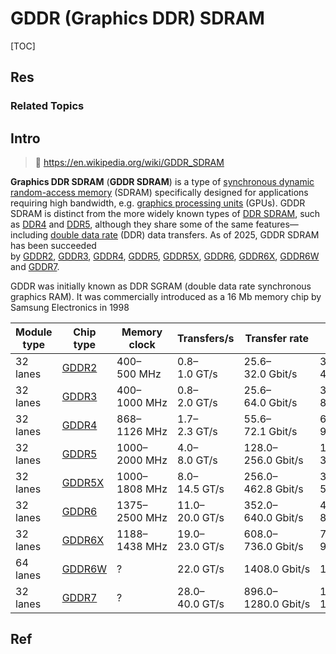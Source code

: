 # GDDR (Graphics DDR) SDRAM

[TOC]



## Res
### Related Topics



## Intro
> 🔗 https://en.wikipedia.org/wiki/GDDR_SDRAM

**Graphics DDR SDRAM** (**GDDR SDRAM**) is a type of [synchronous dynamic random-access memory](https://en.wikipedia.org/wiki/Synchronous_dynamic_random-access_memory "Synchronous dynamic random-access memory") (SDRAM) specifically designed for applications requiring high bandwidth, e.g. [graphics processing units](https://en.wikipedia.org/wiki/Graphics_processing_unit "Graphics processing unit") (GPUs). GDDR SDRAM is distinct from the more widely known types of [DDR SDRAM](https://en.wikipedia.org/wiki/DDR_SDRAM "DDR SDRAM"), such as [DDR4](https://en.wikipedia.org/wiki/DDR4_SDRAM "DDR4 SDRAM") and [DDR5](https://en.wikipedia.org/wiki/DDR5_SDRAM "DDR5 SDRAM"), although they share some of the same features—including [double data rate](https://en.wikipedia.org/wiki/Double_data_rate "Double data rate") (DDR) data transfers. As of 2025, GDDR SDRAM has been succeeded by [GDDR2](https://en.wikipedia.org/wiki/GDDR2 "GDDR2"), [GDDR3](https://en.wikipedia.org/wiki/GDDR3 "GDDR3"), [GDDR4](https://en.wikipedia.org/wiki/GDDR4 "GDDR4"), [GDDR5](https://en.wikipedia.org/wiki/GDDR5 "GDDR5"), [GDDR5X](https://en.wikipedia.org/wiki/GDDR5X "GDDR5X"), [GDDR6](https://en.wikipedia.org/wiki/GDDR6 "GDDR6"), [GDDR6X](https://en.wikipedia.org/wiki/GDDR6X "GDDR6X"), [GDDR6W](https://en.wikipedia.org/wiki/GDDR6W "GDDR6W") and [GDDR7](https://en.wikipedia.org/wiki/GDDR7 "GDDR7").

GDDR was initially known as DDR SGRAM (double data rate synchronous graphics RAM). It was commercially introduced as a 16 Mb memory chip by Samsung Electronics in 1998

| Module type | Chip type                                                                | Memory clock  | Transfers/s    | Transfer rate       |                  |
| ----------- | ------------------------------------------------------------------------ | ------------- | -------------- | ------------------- | ---------------- |
| 32 lanes    | [GDDR2](https://en.wikipedia.org/wiki/GDDR2 "GDDR2")                     | 400–500 MHz   | 0.8–1.0 GT/s   | 25.6–32.0 Gbit/s    | 3.2–4.0 GB/s     |
| 32 lanes    | [GDDR3](https://en.wikipedia.org/wiki/GDDR3 "GDDR3")                     | 400–1000 MHz  | 0.8–2.0 GT/s   | 25.6–64.0 Gbit/s    | 3.2–8.0 GB/s     |
| 32 lanes    | [GDDR4](https://en.wikipedia.org/wiki/GDDR4 "GDDR4")                     | 868–1126 MHz  | 1.7–2.3 GT/s   | 55.6–72.1 Gbit/s    | 6.9–9.0 GB/s     |
| 32 lanes    | [GDDR5](https://en.wikipedia.org/wiki/GDDR5 "GDDR5")                     | 1000–2000 MHz | 4.0–8.0 GT/s   | 128.0–256.0 Gbit/s  | 16.0–32.0 GB/s   |
| 32 lanes    | [GDDR5X](https://en.wikipedia.org/wiki/GDDR5_SDRAM#GDDR5X "GDDR5 SDRAM") | 1000–1808 MHz | 8.0–14.5 GT/s  | 256.0–462.8 Gbit/s  | 32.0–57.9 GB/s   |
| 32 lanes    | [GDDR6](https://en.wikipedia.org/wiki/GDDR6_SDRAM "GDDR6 SDRAM")         | 1375–2500 MHz | 11.0–20.0 GT/s | 352.0–640.0 Gbit/s  | 44.0–80.0 GB/s   |
| 32 lanes    | [GDDR6X](https://en.wikipedia.org/wiki/GDDR6_SDRAM#GDDR6X "GDDR6 SDRAM") | 1188–1438 MHz | 19.0–23.0 GT/s | 608.0–736.0 Gbit/s  | 76.0–92.0 GB/s   |
| 64 lanes    | [GDDR6W](https://en.wikipedia.org/wiki/GDDR6_SDRAM#GDDR6W "GDDR6 SDRAM") | ?             | 22.0 GT/s      | 1408.0 Gbit/s       | 176.0 GB/s       |
| 32 lanes    | [GDDR7](https://en.wikipedia.org/wiki/GDDR7_SDRAM "GDDR7 SDRAM")         | ?             | 28.0–40.0 GT/s | 896.0–1280.0 Gbit/s | 112.0–160.0 GB/s |



## Ref
